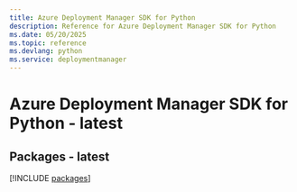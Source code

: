 ```yaml
---
title: Azure Deployment Manager SDK for Python
description: Reference for Azure Deployment Manager SDK for Python
ms.date: 05/20/2025
ms.topic: reference
ms.devlang: python
ms.service: deploymentmanager
---
```

# Azure Deployment Manager SDK for Python - latest
## Packages - latest
[!INCLUDE [packages](deployment-manager-index.md)]
